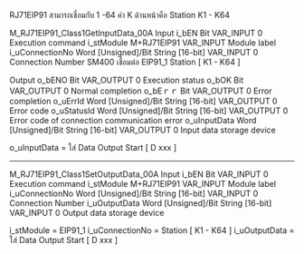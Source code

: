 RJ71EIP91 สามารถเชื่อมกับ 1 -64
ค่า K ด้านหน้าคือ Station K1 - K64

M_RJ71EIP91_Class1GetInputData_00A
Input 
i_bEN                  Bit	                                VAR_INPUT	0	          Execution command
i_stModule	           M+RJ71EIP91	                        VAR_INPUT		          Module label
i_uConnectionNo	       Word [Unsigned]/Bit String [16-bit]	VAR_INPUT	0	          Connection Number
SM400 เชื่อมต่อ
EIP91_1 
Station [ K1 - K64 ]

Output
o_bENO	        Bit	                                VAR_OUTPUT	0	Execution status
o_bOK	          Bit	                                VAR_OUTPUT	0	Normal completion
o_bEｒｒ	      Bit	                                VAR_OUTPUT	0	Error completion
o_uErrId	      Word [Unsigned]/Bit String [16-bit]	VAR_OUTPUT	0	Error code
o_uStatusId	    Word [Unsigned]/Bit String [16-bit]	VAR_OUTPUT	0	Error code of connection communication error
o_uInputData	  Word [Unsigned]/Bit String [16-bit]	VAR_OUTPUT	0	Input data storage device

o_uInputData = ใส่ Data Output Start [ D xxx ]

-------------------------------------

M_RJ71EIP91_Class1SetOutputData_00A
Input
i_bEN	                Bit	                                VAR_INPUT	0	Execution command
i_stModule	          M+RJ71EIP91	                        VAR_INPUT		Module label
i_uConnectionNo	      Word [Unsigned]/Bit String [16-bit]	VAR_INPUT	0	Connection Number
i_uOutputData	        Word [Unsigned]/Bit String [16-bit]	VAR_INPUT	0	Output data storage device

i_stModule = EIP91_1
i_uConnectionNo = Station [ K1 - K64 ]
i_uOutputData = ใส่ Data Output Start [ D xxx ]
